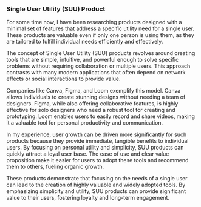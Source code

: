 
### Single User Utility  (SUU) Product

For some time now, I have been researching products designed with a minimal set of features that address a specific utility need for a single user. These products are valuable even if only one person is using them, as they are tailored to fulfill individual needs efficiently and effectively.

The concept of Single User Utility (SUU) products revolves around creating tools that are simple, intuitive, and powerful enough to solve specific problems without requiring collaboration or multiple users. This approach contrasts with many modern applications that often depend on network effects or social interactions to provide value.

Companies like Canva, Figma, and Loom exemplify this model. Canva allows individuals to create stunning designs without needing a team of designers. Figma, while also offering collaborative features, is highly effective for solo designers who need a robust tool for creating and prototyping. Loom enables users to easily record and share videos, making it a valuable tool for personal productivity and communication.

In my experience, user growth can be driven more significantly for such products because they provide immediate, tangible benefits to individual users. By focusing on personal utility and simplicity, SUU products can quickly attract a loyal user base. The ease of use and clear value proposition make it easier for users to adopt these tools and recommend them to others, fueling organic growth.

These products demonstrate that focusing on the needs of a single user can lead to the creation of highly valuable and widely adopted tools. By emphasizing simplicity and utility, SUU products can provide significant value to their users, fostering loyalty and long-term engagement.


